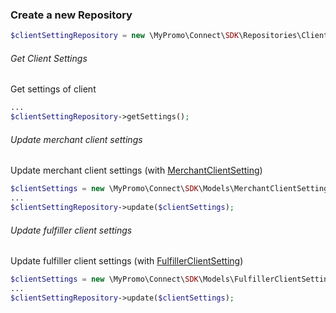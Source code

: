### Create a new Repository
```php
$clientSettingRepository = new \MyPromo\Connect\SDK\Repositories\Client\ClientSettingRepository($client);
```

###### Get Client Settings
Get settings of client
```php
...
$clientSettingRepository->getSettings();
```

###### Update merchant client settings
Update merchant client settings (with [MerchantClientSetting][MerchantClientSetting])
```php
$clientSettings = new \MyPromo\Connect\SDK\Models\MerchantClientSetting();
...
$clientSettingRepository->update($clientSettings);
```

###### Update fulfiller client settings
Update fulfiller client settings (with [FulfillerClientSetting][FulfillerClientSetting])
```php
$clientSettings = new \MyPromo\Connect\SDK\Models\FulfillerClientSetting();
...
$clientSettingRepository->update($clientSettings);
```

[MerchantClientSetting]: ../Models/MerchantClientSetting.md
[FulfillerClientSetting]: ../Models/FulfillerClientSetting.md